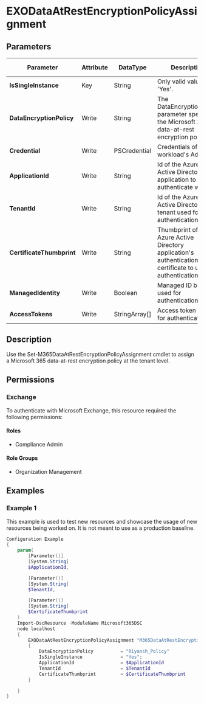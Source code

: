 ﻿# EXODataAtRestEncryptionPolicyAssignment

## Parameters

| Parameter | Attribute | DataType | Description | Allowed Values |
| --- | --- | --- | --- | --- |
| **IsSingleInstance** | Key | String | Only valid value is 'Yes'. | `Yes` |
| **DataEncryptionPolicy** | Write | String | The DataEncryptionPolicy parameter specifies the Microsoft 365 data-at-rest encryption policy. | |
| **Credential** | Write | PSCredential | Credentials of the workload's Admin | |
| **ApplicationId** | Write | String | Id of the Azure Active Directory application to authenticate with. | |
| **TenantId** | Write | String | Id of the Azure Active Directory tenant used for authentication. | |
| **CertificateThumbprint** | Write | String | Thumbprint of the Azure Active Directory application's authentication certificate to use for authentication. | |
| **ManagedIdentity** | Write | Boolean | Managed ID being used for authentication. | |
| **AccessTokens** | Write | StringArray[] | Access token used for authentication. | |

## Description

Use the Set-M365DataAtRestEncryptionPolicyAssignment cmdlet to assign a Microsoft 365 data-at-rest encryption policy at the tenant level.

## Permissions

### Exchange

To authenticate with Microsoft Exchange, this resource required the following permissions:

#### Roles

- Compliance Admin

#### Role Groups

- Organization Management

## Examples

### Example 1

This example is used to test new resources and showcase the usage of new resources being worked on.
It is not meant to use as a production baseline.

```powershell
Configuration Example
{
    param(
        [Parameter()]
        [System.String]
        $ApplicationId,

        [Parameter()]
        [System.String]
        $TenantId,

        [Parameter()]
        [System.String]
        $CertificateThumbprint
    )
    Import-DscResource -ModuleName Microsoft365DSC
    node localhost
    {
        EXODataAtRestEncryptionPolicyAssignment "M365DataAtRestEncryptionPolicyAssignment"
        {
            DataEncryptionPolicy          = "Riyansh_Policy"
            IsSingleInstance              = "Yes";
            ApplicationId                 = $ApplicationId
            TenantId                      = $TenantId
            CertificateThumbprint         = $CertificateThumbprint
        }

    }
}
```

